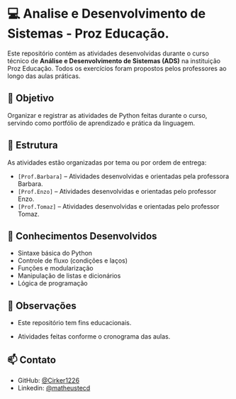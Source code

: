 # 💻 Analise e Desenvolvimento de Sistemas - Proz Educação.

Este repositório contém as atividades desenvolvidas durante o curso técnico de **Análise e Desenvolvimento de Sistemas (ADS)** na instituição Proz Educação. Todos os exercícios foram propostos pelos professores ao longo das aulas práticas.

## 🎯 Objetivo

Organizar e registrar as atividades de Python feitas durante o curso, servindo como portfólio de aprendizado e prática da linguagem.

## 📂 Estrutura

As atividades estão organizadas por tema ou por ordem de entrega:

- `[Prof.Barbara]` – Atividades desenvolvidas e orientadas pela professora Barbara.
- `[Prof.Enzo]` – Atividades desenvolvidas e orientadas pelo professor Enzo.
- `[Prof.Tomaz]` – Atividades desenvolvidas e orientadas pelo professor Tomaz.
  
## 🧠 Conhecimentos Desenvolvidos

- Sintaxe básica do Python
- Controle de fluxo (condições e laços)
- Funções e modularização
- Manipulação de listas e dicionários
- Lógica de programação

## 📌 Observações
- Este repositório tem fins educacionais.

- Atividades feitas conforme o cronograma das aulas.

## 📫 Contato

- GitHub: [@Cirker1226](https://github.com/Cirker1226)
- Linkedin: [@matheustecd](https://www.linkedin.com/in/matheustecd/)

